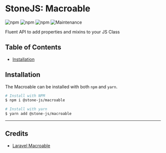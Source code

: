 # StoneJS: Macroable

![npm](https://img.shields.io/npm/l/@stone-js/macroable)
![npm](https://img.shields.io/npm/v/@stone-js/macroable)
![npm](https://img.shields.io/npm/dm/@stone-js/macroable)
![Maintenance](https://img.shields.io/maintenance/yes/2023)

Fluent API to add properties and mixins to your JS Class

## Table of Contents

* [Installation](#installation)

## Installation

The Macroable can be installed with both `npm` and `yarn`.

```sh
# Install with NPM
$ npm i @stone-js/macroable

# Install with yarn
$ yarn add @stone-js/macroable
```

---

## Credits
- [Laravel Macroable](https://github.com/laravel/framework/blob/10.x/src/Illuminate/Macroable/Traits/Macroable.php)